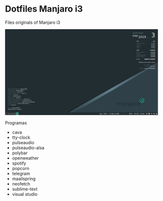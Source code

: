 # Dotfiles Manjaro i3
Files originals of Manjaro i3

![Print of Desktop Manjaro i3](https://github.com/jonasbfranco/dotfiles_manjaro_i3/blob/master/desktop_print.png)

Programas 
- cava
- tty-clock
- pulseaudio
- pulseaudio-alsa
- polybar
- openweather
- spotify
- popcorn
- telegram
- maailspring
- neofetch
- sublime-text
- visual studio



